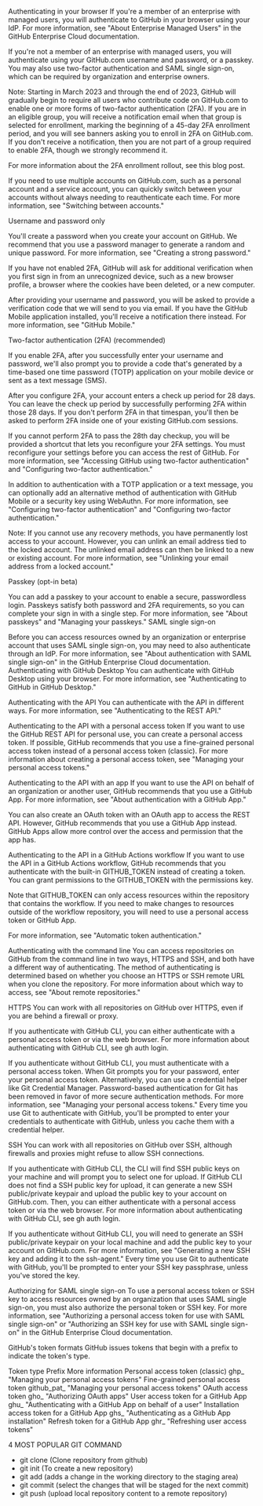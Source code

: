 Authenticating in your browser
If you're a member of an enterprise with managed users, you will authenticate to GitHub in your browser using your IdP. For more information, see "About Enterprise Managed Users" in the GitHub Enterprise Cloud documentation.

If you're not a member of an enterprise with managed users, you will authenticate using your GitHub.com username and password, or a passkey. You may also use two-factor authentication and SAML single sign-on, which can be required by organization and enterprise owners.

Note: Starting in March 2023 and through the end of 2023, GitHub will gradually begin to require all users who contribute code on GitHub.com to enable one or more forms of two-factor authentication (2FA). If you are in an eligible group, you will receive a notification email when that group is selected for enrollment, marking the beginning of a 45-day 2FA enrollment period, and you will see banners asking you to enroll in 2FA on GitHub.com. If you don't receive a notification, then you are not part of a group required to enable 2FA, though we strongly recommend it.

For more information about the 2FA enrollment rollout, see this blog post.

If you need to use multiple accounts on GitHub.com, such as a personal account and a service account, you can quickly switch between your accounts without always needing to reauthenticate each time. For more information, see "Switching between accounts."

Username and password only

You'll create a password when you create your account on GitHub. We recommend that you use a password manager to generate a random and unique password. For more information, see "Creating a strong password."

If you have not enabled 2FA, GitHub will ask for additional verification when you first sign in from an unrecognized device, such as a new browser profile, a browser where the cookies have been deleted, or a new computer.

After providing your username and password, you will be asked to provide a verification code that we will send to you via email. If you have the GitHub Mobile application installed, you'll receive a notification there instead. For more information, see "GitHub Mobile."

Two-factor authentication (2FA) (recommended)

If you enable 2FA, after you successfully enter your username and password, we'll also prompt you to provide a code that's generated by a time-based one time password (TOTP) application on your mobile device or sent as a text message (SMS).

After you configure 2FA, your account enters a check up period for 28 days. You can leave the check up period by successfully performing 2FA within those 28 days. If you don't perform 2FA in that timespan, you'll then be asked to perform 2FA inside one of your existing GitHub.com sessions.

If you cannot perform 2FA to pass the 28th day checkup, you will be provided a shortcut that lets you reconfigure your 2FA settings. You must reconfigure your settings before you can access the rest of GitHub. For more information, see "Accessing GitHub using two-factor authentication" and "Configuring two-factor authentication."

In addition to authentication with a TOTP application or a text message, you can optionally add an alternative method of authentication with GitHub Mobile or a security key using WebAuthn. For more information, see "Configuring two-factor authentication" and "Configuring two-factor authentication."

Note: If you cannot use any recovery methods, you have permanently lost access to your account. However, you can unlink an email address tied to the locked account. The unlinked email address can then be linked to a new or existing account. For more information, see "Unlinking your email address from a locked account."

Passkey (opt-in beta)

You can add a passkey to your account to enable a secure, passwordless login. Passkeys satisfy both password and 2FA requirements, so you can complete your sign in with a single step. For more information, see "About passkeys" and "Managing your passkeys."
SAML single sign-on

Before you can access resources owned by an organization or enterprise account that uses SAML single sign-on, you may need to also authenticate through an IdP. For more information, see "About authentication with SAML single sign-on" in the GitHub Enterprise Cloud documentation.
Authenticating with GitHub Desktop
You can authenticate with GitHub Desktop using your browser. For more information, see "Authenticating to GitHub in GitHub Desktop."

Authenticating with the API
You can authenticate with the API in different ways. For more information, see "Authenticating to the REST API."

Authenticating to the API with a personal access token
If you want to use the GitHub REST API for personal use, you can create a personal access token. If possible, GitHub recommends that you use a fine-grained personal access token instead of a personal access token (classic). For more information about creating a personal access token, see "Managing your personal access tokens."

Authenticating to the API with an app
If you want to use the API on behalf of an organization or another user, GitHub recommends that you use a GitHub App. For more information, see "About authentication with a GitHub App."

You can also create an OAuth token with an OAuth app to access the REST API. However, GitHub recommends that you use a GitHub App instead. GitHub Apps allow more control over the access and permission that the app has.

Authenticating to the API in a GitHub Actions workflow
If you want to use the API in a GitHub Actions workflow, GitHub recommends that you authenticate with the built-in GITHUB_TOKEN instead of creating a token. You can grant permissions to the GITHUB_TOKEN with the permissions key.

Note that GITHUB_TOKEN can only access resources within the repository that contains the workflow. If you need to make changes to resources outside of the workflow repository, you will need to use a personal access token or GitHub App.

For more information, see "Automatic token authentication."

Authenticating with the command line
You can access repositories on GitHub from the command line in two ways, HTTPS and SSH, and both have a different way of authenticating. The method of authenticating is determined based on whether you choose an HTTPS or SSH remote URL when you clone the repository. For more information about which way to access, see "About remote repositories."

HTTPS
You can work with all repositories on GitHub over HTTPS, even if you are behind a firewall or proxy.

If you authenticate with GitHub CLI, you can either authenticate with a personal access token or via the web browser. For more information about authenticating with GitHub CLI, see gh auth login.

If you authenticate without GitHub CLI, you must authenticate with a personal access token. When Git prompts you for your password, enter your personal access token. Alternatively, you can use a credential helper like Git Credential Manager. Password-based authentication for Git has been removed in favor of more secure authentication methods. For more information, see "Managing your personal access tokens." Every time you use Git to authenticate with GitHub, you'll be prompted to enter your credentials to authenticate with GitHub, unless you cache them with a credential helper.

SSH
You can work with all repositories on GitHub over SSH, although firewalls and proxies might refuse to allow SSH connections.

If you authenticate with GitHub CLI, the CLI will find SSH public keys on your machine and will prompt you to select one for upload. If GitHub CLI does not find a SSH public key for upload, it can generate a new SSH public/private keypair and upload the public key to your account on GitHub.com. Then, you can either authenticate with a personal access token or via the web browser. For more information about authenticating with GitHub CLI, see gh auth login.

If you authenticate without GitHub CLI, you will need to generate an SSH public/private keypair on your local machine and add the public key to your account on GitHub.com. For more information, see "Generating a new SSH key and adding it to the ssh-agent." Every time you use Git to authenticate with GitHub, you'll be prompted to enter your SSH key passphrase, unless you've stored the key.

Authorizing for SAML single sign-on
To use a personal access token or SSH key to access resources owned by an organization that uses SAML single sign-on, you must also authorize the personal token or SSH key. For more information, see "Authorizing a personal access token for use with SAML single sign-on" or "Authorizing an SSH key for use with SAML single sign-on" in the GitHub Enterprise Cloud documentation.

GitHub's token formats
GitHub issues tokens that begin with a prefix to indicate the token's type.

Token type	Prefix	More information
Personal access token (classic)	ghp_	"Managing your personal access tokens"
Fine-grained personal access token	github_pat_	"Managing your personal access tokens"
OAuth access token	gho_	"Authorizing OAuth apps"
User access token for a GitHub App	ghu_	"Authenticating with a GitHub App on behalf of a user"
Installation access token for a GitHub App	ghs_	"Authenticating as a GitHub App installation"
Refresh token for a GitHub App	ghr_	"Refreshing user access tokens"

4 MOST POPULAR GIT COMMAND
- git clone  (Clone repository from github)
- git init   (To create a new repository)
- git add    (adds a change in the working directory to the staging area)
- git commit (select the changes that will be staged for the next commit)
- git push   (upload local repository content to a remote repository)
